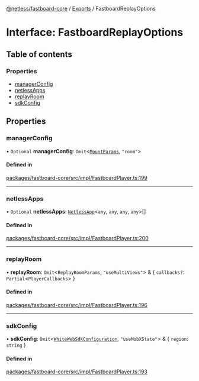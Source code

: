 [@netless/fastboard-core](../README.md) / [Exports](../modules.md) / FastboardReplayOptions

# Interface: FastboardReplayOptions

## Table of contents

### Properties

- [managerConfig](FastboardReplayOptions.md#managerconfig)
- [netlessApps](FastboardReplayOptions.md#netlessapps)
- [replayRoom](FastboardReplayOptions.md#replayroom)
- [sdkConfig](FastboardReplayOptions.md#sdkconfig)

## Properties

### managerConfig

• `Optional` **managerConfig**: `Omit`<[`MountParams`](../modules.md#mountparams), ``"room"``\>

#### Defined in

[packages/fastboard-core/src/impl/FastboardPlayer.ts:199](https://github.com/netless-io/fastboard/blob/1326312/packages/fastboard-core/src/impl/FastboardPlayer.ts#L199)

___

### netlessApps

• `Optional` **netlessApps**: [`NetlessApp`](NetlessApp.md)<`any`, `any`, `any`, `any`\>[]

#### Defined in

[packages/fastboard-core/src/impl/FastboardPlayer.ts:200](https://github.com/netless-io/fastboard/blob/1326312/packages/fastboard-core/src/impl/FastboardPlayer.ts#L200)

___

### replayRoom

• **replayRoom**: `Omit`<`ReplayRoomParams`, ``"useMultiViews"``\> & { `callbacks?`: `Partial`<`PlayerCallbacks`\>  }

#### Defined in

[packages/fastboard-core/src/impl/FastboardPlayer.ts:196](https://github.com/netless-io/fastboard/blob/1326312/packages/fastboard-core/src/impl/FastboardPlayer.ts#L196)

___

### sdkConfig

• **sdkConfig**: `Omit`<[`WhiteWebSdkConfiguration`](../modules.md#whitewebsdkconfiguration), ``"useMobXState"``\> & { `region`: `string`  }

#### Defined in

[packages/fastboard-core/src/impl/FastboardPlayer.ts:193](https://github.com/netless-io/fastboard/blob/1326312/packages/fastboard-core/src/impl/FastboardPlayer.ts#L193)
